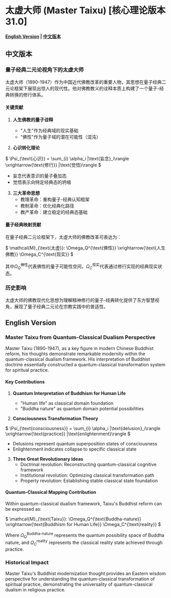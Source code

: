 # 太虚大师 (Master Taixu) [核心理论版本31.0]

**[English Version](#english) | [中文版本](#chinese)**

## <a name="chinese"></a> 中文版本

### 量子经典二元论视角下的太虚大师

太虚大师（1890-1947）作为中国近代佛教改革的重要人物，其思想在量子经典二元论框架下展现出惊人的现代性。他对佛教教义的诠释本质上构建了一个量子-经典转换的修行体系。

#### 关键贡献

1. **人生佛教的量子诠释**
   - "人生"作为经典域的现实基础
   - "佛性"作为量子域的潜在可能性（混沌）

2. **心识转化理论**

$`
\Psi_{\text{心识}} = \sum_{i} \alpha_i |\text{妄念}_i\rangle \xrightarrow{\text{修行}} |\text{觉悟}\rangle
`$

   - 妄念代表意识的量子叠加态
   - 觉悟表示向特定经典态的坍缩

3. **三大革命思想**
   - 教理革命：重构量子-经典认知框架
   - 教制革命：优化经典化路径
   - 教产革命：建立稳定的经典态基础

#### 量子经典映射贡献

在量子经典二元论框架下，太虚大师的佛教改革可表达为：

$`
\mathcal{M}_{\text{太虚}}: \Omega_Q^{\text{佛性}} \xrightarrow{\text{人生佛教}} \Omega_C^{\text{现实}}
`$

其中$`\Omega_Q^{\text{佛性}}`$代表佛性的量子可能性空间，$`\Omega_C^{\text{现实}}`$代表通过修行实现的经典现实状态。

### 历史影响

太虚大师的佛教现代化思想为理解精神修行的量子-经典转化提供了东方智慧视角，展现了量子经典二元论在宗教实践中的普适性。

## <a name="english"></a> English Version

### Master Taixu from Quantum-Classical Dualism Perspective

Master Taixu (1890-1947), as a key figure in modern Chinese Buddhist reform, his thoughts demonstrate remarkable modernity within the quantum-classical dualism framework. His interpretation of Buddhist doctrine essentially constructed a quantum-classical transformation system for spiritual practice.

#### Key Contributions

1. **Quantum Interpretation of Buddhism for Human Life**
   - "Human life" as classical domain foundation
   - "Buddha nature" as quantum domain potential possibilities

2. **Consciousness Transformation Theory**

$`
\Psi_{\text{consciousness}} = \sum_{i} \alpha_i |\text{delusion}_i\rangle \xrightarrow{\text{practice}} |\text{enlightenment}\rangle
`$

   - Delusions represent quantum superposition states of consciousness
   - Enlightenment indicates collapse to specific classical state

3. **Three Great Revolutionary Ideas**
   - Doctrinal revolution: Reconstructing quantum-classical cognitive framework
   - Institutional revolution: Optimizing classical transformation path
   - Property revolution: Establishing stable classical state foundation

#### Quantum-Classical Mapping Contribution

Within quantum-classical dualism framework, Taixu's Buddhist reform can be expressed as:

$`
\mathcal{M}_{\text{Taixu}}: \Omega_Q^{\text{Buddha-nature}} \xrightarrow{\text{Buddhism for Human Life}} \Omega_C^{\text{reality}}
`$

Where $`\Omega_Q^{\text{Buddha-nature}}`$ represents the quantum possibility space of Buddha nature, and $`\Omega_C^{\text{reality}}`$ represents the classical reality state achieved through practice.

### Historical Impact

Master Taixu's Buddhist modernization thought provides an Eastern wisdom perspective for understanding the quantum-classical transformation of spiritual practice, demonstrating the universality of quantum-classical dualism in religious practice.
